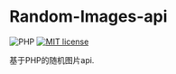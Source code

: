 # Random-Images-api

![PHP](https://img.shields.io/badge/Language-PHP-blue) [![MIT license](https://img.shields.io/badge/License-MIT-blue.svg)](https://lbesson.mit-license.org/)

基于PHP的随机图片api.
